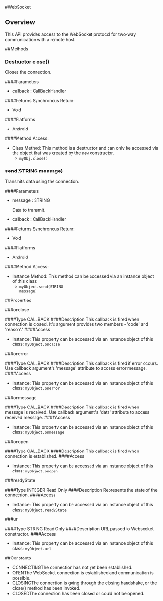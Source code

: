 #WebSocket


## Overview
This API provides access to the WebSocket protocol for two-way communication with a remote host.


##Methods



### <span class="label label-inverse"> Destructor</span> close()
Closes the connection.

####Parameters
<ul><li>callback : <span class='text-info'>CallBackHandler</span></li></ul>

####Returns
Synchronous Return:

* Void

####Platforms

* Android

####Method Access:

* Class Method: This method is a destructor and can only be accessed via the object that was created by the `new` constructor. 
	* <code>myObj.close()</code>


### send(<span class="text-info">STRING</span> message)
Transmits data using the connection.

####Parameters
<ul><li>message : <span class='text-info'>STRING</span><p>Data to transmit. </p></li><li>callback : <span class='text-info'>CallBackHandler</span></li></ul>

####Returns
Synchronous Return:

* Void

####Platforms

* Android

####Method Access:

* Instance Method: This method can be accessed via an instance object of this class: 
	* <code>myObject.send(<span class="text-info">STRING</span> message)</code>

##Properties



###onclose

####Type
<span class='text-info'>CALLBACK</span> 
####Description
This callback is fired when connection is closed. It's argument provides two members - 'code' and 'reason'.'
####Access


* Instance: This property can be accessed via an instance object of this class: <code>myObject.onclose</code>

###onerror

####Type
<span class='text-info'>CALLBACK</span> 
####Description
This callback is fired if error occurs. Use callback argument's 'message' attribute to access error message.
####Access


* Instance: This property can be accessed via an instance object of this class: <code>myObject.onerror</code>

###onmessage

####Type
<span class='text-info'>CALLBACK</span> 
####Description
This callback is fired when message is received. Use callback argument's 'data' attribute to access received message.
####Access


* Instance: This property can be accessed via an instance object of this class: <code>myObject.onmessage</code>

###onopen

####Type
<span class='text-info'>CALLBACK</span> 
####Description
This callback is fired when connection is established.
####Access


* Instance: This property can be accessed via an instance object of this class: <code>myObject.onopen</code>

###readyState

####Type
<span class='text-info'>INTEGER</span> <span class='label'>Read Only</span>
####Description
Represents the state of the connection.
####Access


* Instance: This property can be accessed via an instance object of this class: <code>myObject.readyState</code>

###url

####Type
<span class='text-info'>STRING</span> <span class='label'>Read Only</span>
####Description
URL passed to Websocket constructor.
####Access


* Instance: This property can be accessed via an instance object of this class: <code>myObject.url</code>

##Constants


* CONNECTINGThe connection has not yet been established.
* OPENThe WebSocket connection is established and communication is possible.
* CLOSINGThe connection is going through the closing handshake, or the close() method has been invoked.
* CLOSEDThe connection has been closed or could not be opened.